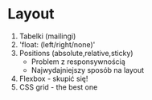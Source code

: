 # Layout

1. Tabelki (mailingi)
2. 'float: (left/right/none)'
3. Positions (absolute,relative,sticky)
   - Problem z responsywnością
   - Najwydajniejszy sposób na layout
4. Flexbox - skupić się!
5. CSS grid - the best one